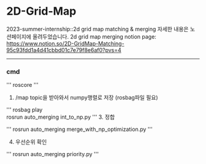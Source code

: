 # 2D-Grid-Map
2023-summer-internship::2d grid map matching &amp; merging
자세한 내용은 노션페이지에 올려두었습니다. 
2d grid map merging notion page: https://www.notion.so/2D-GridMap-Matching-95c93fdd1a4d41cbbd01c7e79f8e6af0?pvs=4


---
### cmd
'''
roscore
'''
   
1. /map topic을 받아와서 numpy행렬로 저장 (rosbag파일 필요)
   
'''
rosbag play <bag file>   
rosrun auto_merging int_to_np.py
'''
3. 정합

'''
rosrun auto_merging merge_with_np_optimization.py
'''

4. 우선순위 확인

'''
rosrun auto_merging priority.py
'''
